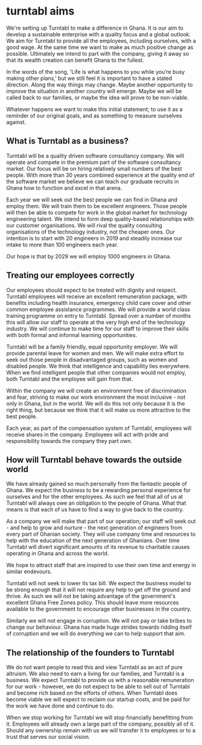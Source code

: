 # turntabl aims

We're setting up Turntabl to make a difference in Ghana. It is our aim to develop a sustainable enterprise with a quality focus and a global outlook. We aim for Turntabl to provide all the employees, including ourselves, with a good wage. At the same time we want to make as much positive change as possible. Ultimately we intend to part with the company, giving it away so that its wealth creation can benefit Ghana to the fullest.

In the words of the song, 'Life is what happens to you while you’re busy making other plans,' but we still feel it is important to have a stated direction. Along the way things may change. Maybe another opportunity to improve the situation in another country will emerge. Maybe we will be called back to our families, or maybe the idea will prove to be non-viable.

Whatever happens we want to make this initial statement; to use it as a reminder of our original goals, and as something to measure ourselves against.

## What is Turntabl as a business?

Turntabl will be a quality driven software consultancy company. We will operate and compete in the premium part of the software consultancy market. Our focus will be on hiring relatively small numbers of the best people. With more than 30 years combined experience at the quality end of the software market we believe we can teach our graduate recruits in Ghana how to function and excel in that arena. 

Each year we will seek out the best people we can find in Ghana and employ them. We will train them to be excellent engineers. Those people will then be able to compete for work in the global market for technology engineering talent. We intend to form deep quality-based relationships with our customer organisations. We will rival the quality consulting organisations of the technology industry, not the cheaper ones. Our intention is to start with 20 engineers in 2019 and steadily increase our intake to more than 100 engineers each year.

Our hope is that by 2029 we will employ 1000 engineers in Ghana.

## Treating our employees correctly

Our employees should expect to be treated with dignity and respect. Turntabl employees will receive an excellent remuneration package, with benefits including health insurance, emergency child care cover and other common employee assistance programmes. We will provide a world class training programme on entry to Turntabl. Spread over a number of months this will allow our staff to operate at the very high end of the technology industry. We will continue to make time for our staff to improve their skills with both formal and informal learning opportunities.

Turntabl will be a family friendly, equal opportunity employer. We will provide parental leave for women and men. We will make extra effort to seek out those people in disadvantaged groups, such as women and disabled people. We think that intelligence and capability lies everywhere. When we find intelligent people that other companies would not employ, both Turntabl and the employee will gain from that.

Within the company we will create an environment free of discrimination and fear, striving to make our work environment the most inclusive - not only in Ghana, but in the world. We will do this not only because it is the right thing, but because we think that it will make us more attractive to the best people.

Each year, as part of the compensation system of Turntabl, employees will receive shares in the company. Employees will act with pride and responsibility towards the company they part own.

## How will Turntabl behave towards the outside world

We have already gained so much personally from the fantastic people of Ghana. We expect the business to be a rewarding personal experience for ourselves and for the other employees. As such we feel that all of us at Turntabl will always owe an obligation to the people of Ghana. What that means is that each of us have to find a way to give back to the country.

As a company we will make that part of our operation; our staff will seek out - and help to grow and nurture - the next generation of engineers from every part of Ghanian society. They will use company time and resources to help with the education of the next generation of Ghanians. Over time Turntabl will divert significant amounts of its revenue to charitable causes operating in Ghana and across the world.

We hope to attract staff that are inspired to use their own time and energy in similar endevours. 

Turntabl will not seek to lower its tax bill. We expect the business model to be strong enough that it will not require any help to get off the ground and thrive. As such we will not be taking advantage of the government's excellent Ghana Free Zones policy. This should leave more resources available to the government to encourage other businesses in the country.

Similarly we will not engage in corruption. We will not pay or take bribes to change our behaviour. Ghana has made huge strides towards ridding itself of corruption and we will do everything we can to help support that aim.

## The relationship of the founders to Turntabl

We do not want people to read this and view Turntabl as an act of pure altruism. We also need to earn a living for our families, and Turntabl is a business. We expect Turntabl to provide us with a reasonable remuneration for our work - however, we do not expect to be able to sell out of Turntabl and become rich based on the efforts of others. When Turntabl does become viable we will expect to reclaim our startup costs, and be paid for the work we have done and continue to do.

When we stop working for Turntabl we will stop financially benefitting from it. Employees will already own a large part of the company, possibly all of it. Should any ownership remain with us we will transfer it to employees or to a trust that serves our social vision.